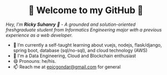 <h1 align="center"> 🚀 Welcome to my GitHub 🚀 </h1>

<p><i>Hey, I'm <b>Ricky Suhanry</b> 👋 - A grounded and solution-oriented 
freshgraduate student from Informatics Engineering major with a previous experience as a web developer.</i></p>

- 🌱 I’m currently a self-taught learning about vuejs, nodejs, flask/django, spring boot, database (sql/no-sql), and cloud technology (AWS)
- 🔭 I'm a Data Engineering, Cloud and Blockchain enthusiast
- 😄 Pronouns: he/his.
- 📫 Reach me at epicgondar@gmail.com for general

<!--
**abliskan/abliskan** is a ✨ _special_ ✨ repository because its `README.md` (this file) appears on your GitHub profile.
